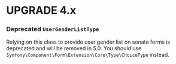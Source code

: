 UPGRADE 4.x
===========

### Deprecated `UserGenderListType`

Relying on this class to provide user gender list on sonata forms is
deprecated and will be removed in 5.0. You should use
`Symfony\Component\Form\Extension\Core\Type\ChoiceType` instead.
